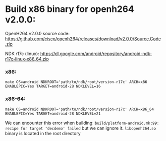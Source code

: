 # Build x86 binary for openh264 v2.0.0:

OpenH264 v2.0.0 source code: https://github.com/cisco/openh264/releases/download/v2.0.0/Source.Code.zip

NDK r17c (linux): https://dl.google.com/android/repository/android-ndk-r17c-linux-x86_64.zip

### x86:
`make OS=android NDKROOT='path/to/ndk/root/version-r17c' ARCH=x86 ENABLEPIC=Yes TARGET=android-28 NDKLEVEL=16`

### x86-64:
`make OS=android NDKROOT='path/to/ndk/root/version-r17c' ARCH=x86_64 ENABLEPIC=Yes TARGET=android-28 NDKLEVEL=21`

We can encounter this error when building: `build/platform-android.mk:99: recipe for target 'decdemo' failed` but we can ignore it. `libopenh264.so` binary is located in the root directory
